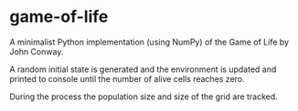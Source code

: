 # game-of-life

A minimalist Python implementation (using NumPy) of the Game of Life by John Conway.

A random initial state is generated and the environment is updated and printed to console until the number of alive cells reaches zero.

During the process the population size and size of the grid are tracked.
